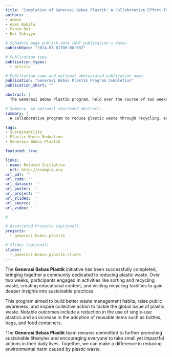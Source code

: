 ```yaml
---
title: "Completion of Generasi Bebas Plastik: A Collaborative Effort Towards Reducing Plastic Waste"
authors:
- admin
- Azmi Nabila
- Fania Dwi
- Nur Zakiyya

# Schedule page publish date (NOT publication's date).
publishDate: "2024-07-01T00:00:00Z"

# Publication type.
publication_types: 
  - article

# Publication name and optional abbreviated publication name.
publication: "Generasi Bebas Plastik Program Completion"
publication_short: ""

abstract: |
  The Generasi Bebas Plastik program, held over the course of two weeks, successfully demonstrated impactful efforts in reducing plastic waste. Through collaboration, education, and actionable steps such as recycling, refusing single-use plastics, and promoting sustainable practices, the program fostered real change. The initiative focused on building long-lasting habits and raising awareness of environmental responsibility, significantly contributing to the reduction of plastic waste in daily life.

# Summary. An optional shortened abstract.
summary: |
  A collaborative program to reduce plastic waste through recycling, education, and sustainable practices, achieving real impact and long-term awareness.

tags:
- Sustainability
- Plastic Waste Reduction
- Generasi Bebas Plastik

featured: true

links:
- name: Related Initiative
  url: http://example.org
url_pdf: ''
url_code: ''
url_dataset: ''
url_poster: ''
url_project: ''
url_slides: ''
url_source: ''
url_video: ''

# 

# Associated Projects (optional).
projects: 
  - generasi-bebas-plastik

# Slides (optional).
slides: 
  - generasi-bebas-plastik-slides
---
```


The **Generasi Bebas Plastik** initiative has been successfully completed, bringing together a community dedicated to reducing plastic waste. Over two weeks, participants engaged in activities like sorting and recycling waste, creating educational content, and visiting recycling facilities to gain deeper insights into sustainable practices.  

This program aimed to build better waste management habits, raise public awareness, and inspire collective action to tackle the global issue of plastic waste. Notable outcomes include a reduction in the use of single-use plastics and an increase in the adoption of reusable items such as bottles, bags, and food containers.

The **Generasi Bebas Plastik** team remains committed to further promoting sustainable lifestyles and encouraging everyone to take small yet impactful actions in their daily lives. Together, we can make a difference in reducing environmental harm caused by plastic waste.  